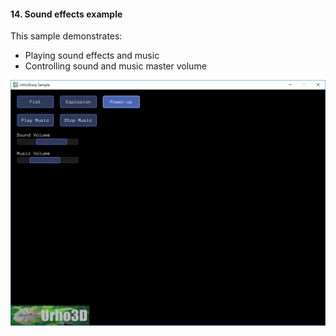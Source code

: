 #### 14. Sound effects example

This sample demonstrates:
- Playing sound effects and music
- Controlling sound and music master volume

![Screenshot](Screenshot.png)